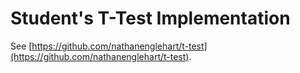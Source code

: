 # Student's T-Test Implementation
See [https://github.com/nathanenglehart/t-test](https://github.com/nathanenglehart/t-test).
